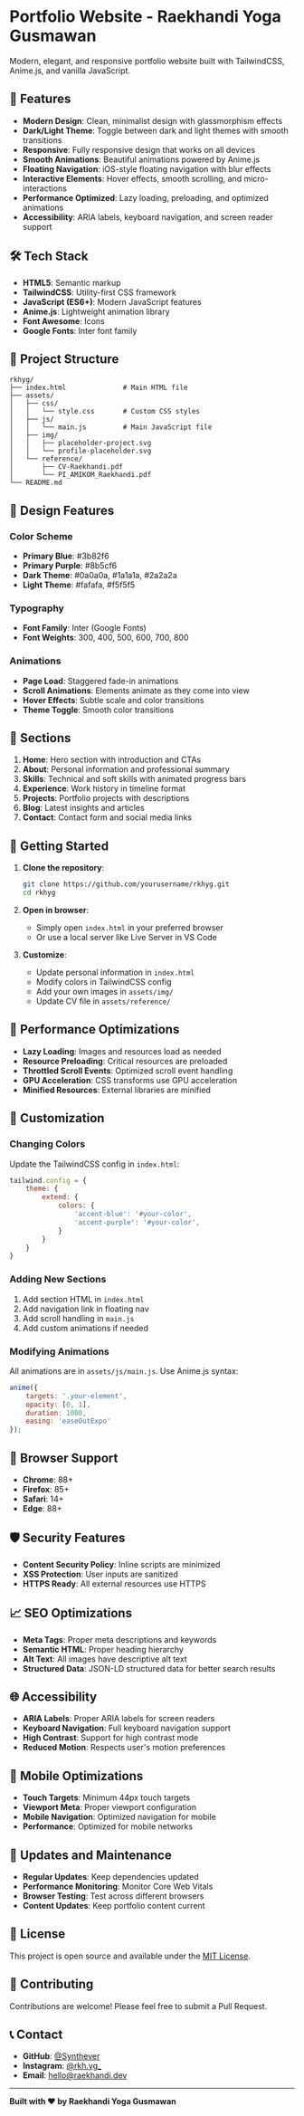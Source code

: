 # Portfolio Website - Raekhandi Yoga Gusmawan

Modern, elegant, and responsive portfolio website built with TailwindCSS, Anime.js, and vanilla JavaScript.

## 🚀 Features

- **Modern Design**: Clean, minimalist design with glassmorphism effects
- **Dark/Light Theme**: Toggle between dark and light themes with smooth transitions
- **Responsive**: Fully responsive design that works on all devices
- **Smooth Animations**: Beautiful animations powered by Anime.js
- **Floating Navigation**: iOS-style floating navigation with blur effects
- **Interactive Elements**: Hover effects, smooth scrolling, and micro-interactions
- **Performance Optimized**: Lazy loading, preloading, and optimized animations
- **Accessibility**: ARIA labels, keyboard navigation, and screen reader support

## 🛠️ Tech Stack

- **HTML5**: Semantic markup
- **TailwindCSS**: Utility-first CSS framework
- **JavaScript (ES6+)**: Modern JavaScript features
- **Anime.js**: Lightweight animation library
- **Font Awesome**: Icons
- **Google Fonts**: Inter font family

## 📁 Project Structure

```
rkhyg/
├── index.html              # Main HTML file
├── assets/
│   ├── css/
│   │   └── style.css       # Custom CSS styles
│   ├── js/
│   │   └── main.js         # Main JavaScript file
│   ├── img/
│   │   ├── placeholder-project.svg
│   │   └── profile-placeholder.svg
│   └── reference/
│       ├── CV-Raekhandi.pdf
│       └── PI_AMIKOM_Raekhandi.pdf
└── README.md
```

## 🎨 Design Features

### Color Scheme
- **Primary Blue**: #3b82f6
- **Primary Purple**: #8b5cf6
- **Dark Theme**: #0a0a0a, #1a1a1a, #2a2a2a
- **Light Theme**: #fafafa, #f5f5f5

### Typography
- **Font Family**: Inter (Google Fonts)
- **Font Weights**: 300, 400, 500, 600, 700, 800

### Animations
- **Page Load**: Staggered fade-in animations
- **Scroll Animations**: Elements animate as they come into view
- **Hover Effects**: Subtle scale and color transitions
- **Theme Toggle**: Smooth color transitions

## 📱 Sections

1. **Home**: Hero section with introduction and CTAs
2. **About**: Personal information and professional summary
3. **Skills**: Technical and soft skills with animated progress bars
4. **Experience**: Work history in timeline format
5. **Projects**: Portfolio projects with descriptions
6. **Blog**: Latest insights and articles
7. **Contact**: Contact form and social media links

## 🚀 Getting Started

1. **Clone the repository**:
   ```bash
   git clone https://github.com/yourusername/rkhyg.git
   cd rkhyg
   ```

2. **Open in browser**:
   - Simply open `index.html` in your preferred browser
   - Or use a local server like Live Server in VS Code

3. **Customize**:
   - Update personal information in `index.html`
   - Modify colors in TailwindCSS config
   - Add your own images in `assets/img/`
   - Update CV file in `assets/reference/`

## 🎯 Performance Optimizations

- **Lazy Loading**: Images and resources load as needed
- **Resource Preloading**: Critical resources are preloaded
- **Throttled Scroll Events**: Optimized scroll event handling
- **GPU Acceleration**: CSS transforms use GPU acceleration
- **Minified Resources**: External libraries are minified

## 🔧 Customization

### Changing Colors
Update the TailwindCSS config in `index.html`:
```javascript
tailwind.config = {
    theme: {
        extend: {
            colors: {
                'accent-blue': '#your-color',
                'accent-purple': '#your-color',
            }
        }
    }
}
```

### Adding New Sections
1. Add section HTML in `index.html`
2. Add navigation link in floating nav
3. Add scroll handling in `main.js`
4. Add custom animations if needed

### Modifying Animations
All animations are in `assets/js/main.js`. Use Anime.js syntax:
```javascript
anime({
    targets: '.your-element',
    opacity: [0, 1],
    duration: 1000,
    easing: 'easeOutExpo'
});
```

## 📱 Browser Support

- **Chrome**: 88+
- **Firefox**: 85+
- **Safari**: 14+
- **Edge**: 88+

## 🛡️ Security Features

- **Content Security Policy**: Inline scripts are minimized
- **XSS Protection**: User inputs are sanitized
- **HTTPS Ready**: All external resources use HTTPS

## 📈 SEO Optimizations

- **Meta Tags**: Proper meta descriptions and keywords
- **Semantic HTML**: Proper heading hierarchy
- **Alt Text**: All images have descriptive alt text
- **Structured Data**: JSON-LD structured data for better search results

## 🌐 Accessibility

- **ARIA Labels**: Proper ARIA labels for screen readers
- **Keyboard Navigation**: Full keyboard navigation support
- **High Contrast**: Support for high contrast mode
- **Reduced Motion**: Respects user's motion preferences

## 📱 Mobile Optimizations

- **Touch Targets**: Minimum 44px touch targets
- **Viewport Meta**: Proper viewport configuration
- **Mobile Navigation**: Optimized navigation for mobile
- **Performance**: Optimized for mobile networks

## 🔄 Updates and Maintenance

- **Regular Updates**: Keep dependencies updated
- **Performance Monitoring**: Monitor Core Web Vitals
- **Browser Testing**: Test across different browsers
- **Content Updates**: Keep portfolio content current

## 📄 License

This project is open source and available under the [MIT License](LICENSE).

## 🤝 Contributing

Contributions are welcome! Please feel free to submit a Pull Request.

## 📞 Contact

- **GitHub**: [@Synthever](https://github.com/Synthever)
- **Instagram**: [@rkh.yg_](https://instagram.com/rkh.yg_)
- **Email**: hello@raekhandi.dev

---

**Built with ❤️ by Raekhandi Yoga Gusmawan**
